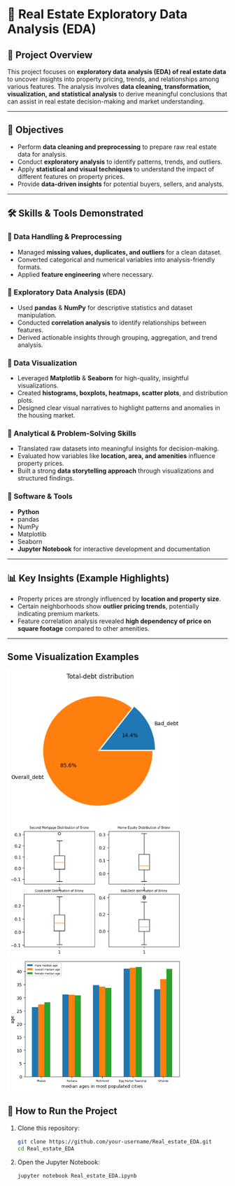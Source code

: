 # 🏡 Real Estate Exploratory Data Analysis (EDA)

## 📌 Project Overview  
This project focuses on **exploratory data analysis (EDA) of real estate data** to uncover insights into property pricing, trends, and relationships among various features. The analysis involves **data cleaning, transformation, visualization, and statistical analysis** to derive meaningful conclusions that can assist in real estate decision-making and market understanding.  

---

## 🎯 Objectives  
- Perform **data cleaning and preprocessing** to prepare raw real estate data for analysis.  
- Conduct **exploratory analysis** to identify patterns, trends, and outliers.  
- Apply **statistical and visual techniques** to understand the impact of different features on property prices.  
- Provide **data-driven insights** for potential buyers, sellers, and analysts.  

---

## 🛠️ Skills & Tools Demonstrated  

### 🔹 Data Handling & Preprocessing
- Managed **missing values, duplicates, and outliers** for a clean dataset.  
- Converted categorical and numerical variables into analysis-friendly formats.  
- Applied **feature engineering** where necessary.  

### 🔹 Exploratory Data Analysis (EDA)
- Used **pandas** & **NumPy** for descriptive statistics and dataset manipulation.  
- Conducted **correlation analysis** to identify relationships between features.  
- Derived actionable insights through grouping, aggregation, and trend analysis.  

### 🔹 Data Visualization
- Leveraged **Matplotlib** & **Seaborn** for high-quality, insightful visualizations.  
- Created **histograms, boxplots, heatmaps, scatter plots**, and distribution plots.  
- Designed clear visual narratives to highlight patterns and anomalies in the housing market.  

### 🔹 Analytical & Problem-Solving Skills
- Translated raw datasets into meaningful insights for decision-making.  
- Evaluated how variables like **location, area, and amenities** influence property prices.  
- Built a strong **data storytelling approach** through visualizations and structured findings.  

### 🔹 Software & Tools
- **Python**
- pandas
- NumPy
- Matplotlib
- Seaborn
- **Jupyter Notebook** for interactive development and documentation

---

## 📊 Key Insights (Example Highlights)
- Property prices are strongly influenced by **location and property size**.  
- Certain neighborhoods show **outlier pricing trends**, potentially indicating premium markets.  
- Feature correlation analysis revealed **high dependency of price on square footage** compared to other amenities.  

---

## Some Visualization Examples

<img src="viz1.png" width="400">
<img src="viz2.png" width="400">
<img src="viz3.png" width="400">




## 🚀 How to Run the Project
1. Clone this repository:  
   ```bash
   git clone https://github.com/your-username/Real_estate_EDA.git
   cd Real_estate_EDA
   ```

2. Open the Jupyter Notebook:

    ```bash
    jupyter notebook Real_estate_EDA.ipynb 
    ```
